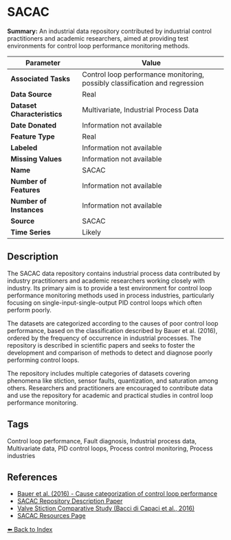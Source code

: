 # SACAC

**Summary:** An industrial data repository contributed by industrial control practitioners and academic researchers, aimed at providing test environments for control loop performance monitoring methods.

| Parameter | Value |
| --- | --- |
| **Associated Tasks** | Control loop performance monitoring, possibly classification and regression |
| **Data Source** | Real |
| **Dataset Characteristics** | Multivariate, Industrial Process Data |
| **Date Donated** | Information not available |
| **Feature Type** | Real |
| **Labeled** | Information not available |
| **Missing Values** | Information not available |
| **Name** | SACAC |
| **Number of Features** | Information not available |
| **Number of Instances** | Information not available |
| **Source** | SACAC |
| **Time Series** | Likely |

## Description

The SACAC data repository contains industrial process data contributed by industry practitioners and academic researchers working closely with industry. Its primary aim is to provide a test environment for control loop performance monitoring methods used in process industries, particularly focusing on single-input-single-output PID control loops which often perform poorly.

The datasets are categorized according to the causes of poor control loop performance, based on the classification described by Bauer et al. (2016), ordered by the frequency of occurrence in industrial processes. The repository is described in scientific papers and seeks to foster the development and comparison of methods to detect and diagnose poorly performing control loops.

The repository includes multiple categories of datasets covering phenomena like stiction, sensor faults, quantization, and saturation among others. Researchers and practitioners are encouraged to contribute data and use the repository for academic and practical studies in control loop performance monitoring.

## Tags

Control loop performance, Fault diagnosis, Industrial process data, Multivariate data, PID control loops, Process control monitoring, Process industries

## References

- [Bauer et al. (2016) - Cause categorization of control loop performance](http://www.sciencedirect.com/science/article/pii/S0959152415002127)
- [SACAC Repository Description Paper](https://www.sciencedirect.com/science/article/pii/S2405896318304701)
- [Valve Stiction Comparative Study (Bacci di Capaci et al., 2016)](https://www.sciencedirect.com/science/article/pii/S0959152416300907)
- [SACAC Resources Page](https://sacac.org.za/resources/)

[⬅️ Back to Index](../README.md)
